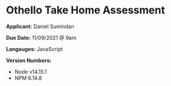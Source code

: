 # Othello Take Home Assessment

**Applicant:** Daniel Sumindan

**Due Date:** 11/09/2021 @ 9am

**Langauges:** JavaScript

**Version Numbers:**
* Node v14.15.1
* NPM 6.14.8